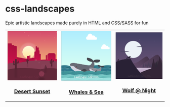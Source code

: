 # css-landscapes
Epic artistic landscapes made purely in HTML and CSS/SASS for fun

<table align="center">
  <tr>
    <td align="center">
      <a href="/landscape-desert">
        <img src="src/desert.png" alt="Desert" width="300"/>
        <h3>Desert Sunset</h3>
      </a>
    </td>
    <td align="center">
      <a href="/landscape-whales">
        <img src="src/whales.png" alt="Whales" width="300"/>
        <h3>Whales & Sea</h3>
      </a>
    </td>
    <td align="center">
      <a href="/landscape-wolf">
        <img src="src/wolf.png" alt="Wolf" width="300"/>
        <h3>Wolf @ Night</h3>
      </a>
    </td>
  </tr>
</table>